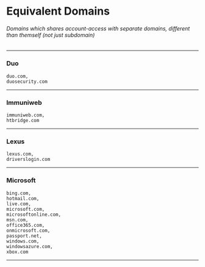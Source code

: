 # Equivalent Domains
###### Domains which shares account-access with separate domains, different than themself (not just subdomain)


***
### Duo
```
duo.com,
duosecurity.com
```


***
### Immuniweb
```
immuniweb.com,
htbridge.com
```


***
### Lexus
```
lexus.com,
driverslogin.com
```


***
### Microsoft
```
bing.com,
hotmail.com,
live.com,
microsoft.com,
microsoftonline.com,
msn.com,
office365.com,
onmicrosoft.com,
passport.net,
windows.com,
windowsazure.com,
xbox.com
```


***
### Namecheap
```
namecheap.com,
easywp.com
```


***
### Samsung
```
samsung.com,
smartthings.com
```


***
### Spectrum
```
spectrum.net,
charter.net,
timewarnercable.com
```


***
### StackExchange
```
stackexchange.com,
stackoverflow.com,
superuser.com
```


***
### Subway
```
mysubwaycard.com,
subway.com
```

